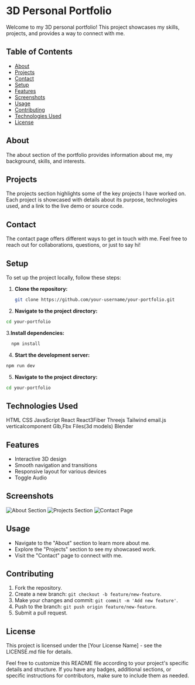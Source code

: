 # 3D Personal Portfolio

Welcome to my 3D personal portfolio! This project showcases my skills, projects, and provides a way to connect with me.

## Table of Contents
- [About](#about)
- [Projects](#projects)
- [Contact](#contact)
- [Setup](#setup)
- [Features](#features)
- [Screenshots](#screenshots)
- [Usage](#usage)
- [Contributing](#contributing)
- [Technologies Used](#technologies-used)
- [License](#license)

## About
The about section of the portfolio provides information about me, my background, skills, and interests.

## Projects
The projects section highlights some of the key projects I have worked on. Each project is showcased with details about its purpose, technologies used, and a link to the live demo or source code.

## Contact
The contact page offers different ways to get in touch with me. Feel free to reach out for collaborations, questions, or just to say hi!

## Setup
To set up the project locally, follow these steps:

1. **Clone the repository:**
   ```bash
   git clone https://github.com/your-username/your-portfolio.git
   ```
2. **Navigate to the project directory:**
  ```bash
  cd your-portfolio
  ```
3.**Install dependencies:**
```bash
  npm install
```
4. **Start the development server:**
  ```bash
  npm run dev
  ```
5. **Navigate to the project directory:**
  ```bash
  cd your-portfolio
  ```

## Technologies Used
HTML
CSS
JavaScript
React
React3Fiber
Threejs
Tailwind
email.js
verticalcomponent
Glb,Fbx Files(3d models)
Blender

## Features
- Interactive 3D design
- Smooth navigation and transitions
- Responsive layout for various devices
- Toggle Audio


## Screenshots
![About Section](./screenshots/about-section.png)
![Projects Section](./screenshots/projects-section.png)
![Contact Page](./screenshots/contact-page.png)


## Usage
- Navigate to the "About" section to learn more about me.
- Explore the "Projects" section to see my showcased work.
- Visit the "Contact" page to connect with me.


## Contributing
1. Fork the repository.
2. Create a new branch: `git checkout -b feature/new-feature`.
3. Make your changes and commit: `git commit -m 'Add new feature'`.
4. Push to the branch: `git push origin feature/new-feature`.
5. Submit a pull request.

## License
This project is licensed under the [Your License Name] - see the LICENSE.md file for details.

Feel free to customize this README file according to your project's specific details and structure. If you have any badges, additional sections, or specific instructions for contributors, make sure to include them as needed.

